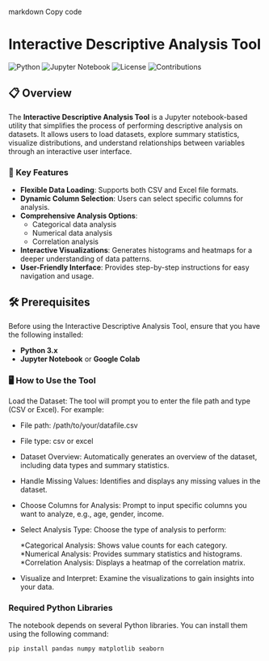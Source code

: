 markdown
Copy code
# Interactive Descriptive Analysis Tool

![Python](https://img.shields.io/badge/Python-3.x-blue?logo=python)
![Jupyter Notebook](https://img.shields.io/badge/Platform-Jupyter%20Notebook-orange?logo=jupyter)
![License](https://img.shields.io/badge/License-MIT-green)
![Contributions](https://img.shields.io/badge/Contributions-Welcome-brightgreen)

## 📋 Overview

The **Interactive Descriptive Analysis Tool** is a Jupyter notebook-based utility that simplifies the process of performing descriptive analysis on datasets. It allows users to load datasets, explore summary statistics, visualize distributions, and understand relationships between variables through an interactive user interface.

### 🚀 Key Features
- **Flexible Data Loading**: Supports both CSV and Excel file formats.
- **Dynamic Column Selection**: Users can select specific columns for analysis.
- **Comprehensive Analysis Options**:
  - Categorical data analysis
  - Numerical data analysis
  - Correlation analysis
- **Interactive Visualizations**: Generates histograms and heatmaps for a deeper understanding of data patterns.
- **User-Friendly Interface**: Provides step-by-step instructions for easy navigation and usage.

## 🛠️ Prerequisites

Before using the Interactive Descriptive Analysis Tool, ensure that you have the following installed:
- **Python 3.x**
- **Jupyter Notebook** or **Google Colab**


### 🖥️ How to Use the Tool
Load the Dataset: The tool will prompt you to enter the file path and type (CSV or Excel). For example:

- File path: /path/to/your/datafile.csv
- File type: csv or excel
- Dataset Overview: Automatically generates an overview of the dataset, including data types and summary statistics.

- Handle Missing Values: Identifies and displays any missing values in the dataset.

- Choose Columns for Analysis: Prompt to input specific columns you want to analyze, e.g., age, gender, income.

- Select Analysis Type: Choose the type of analysis to perform:

    *Categorical Analysis: Shows value counts for each category.
    *Numerical Analysis: Provides summary statistics and histograms.
    *Correlation Analysis: Displays a heatmap of the correlation matrix.
  
- Visualize and Interpret: Examine the visualizations to gain insights into your data.

### Required Python Libraries
The notebook depends on several Python libraries. You can install them using the following command:


```bash
pip install pandas numpy matplotlib seaborn

